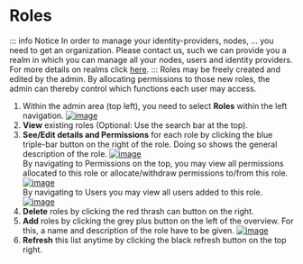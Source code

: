 # Roles
::: info Notice
In order to manage your identity-providers, nodes, ... you need to get an organization. Please contact us,
such we can provide you a realm in which you can manage all your nodes, users and identity providers.
For more details on realms click [here](/guide/admin/realms).
:::
Roles may be freely created and edited by the admin. By allocating permissions to those new roles, the
admin can thereby control which functions each user may access.

1. Within the admin area (top left), you need to select **Roles** within the left navigation.
   [![image](/images/ui_images/roles.png)](/images/ui_images/roles.png)
2. **View** existing roles (Optional: Use the search bar at the top).
3. **See/Edit details and Permissions** for each role by clicking the blue triple-bar button on the right of the role.
   Doing so shows the general description of the role.
   [![image](/images/ui_images/role_details.png)](/images/ui_images/role_details.png)\
   By navigating to Permissions on the top, you may view all
   permissions allocated to this role or allocate/withdraw permissions to/from this role.
   [![image](/images/ui_images/role_permissions.png)](/images/ui_images/role_permissions.png)\
   By navigating to Users you may view all users added to this role.
   [![image](/images/ui_images/role_users.png)](/images/ui_images/role_users.png)
4. **Delete** roles by clicking the red thrash can button on the right.
5. **Add** roles by clicking the grey plus button on the left of the overview. For this, a name and description of the
   role have to be given.
   [![image](/images/ui_images/role_add.png)](/images/ui_images/role_add.png)
6. **Refresh** this list anytime by clicking the black refresh button on the top right.
